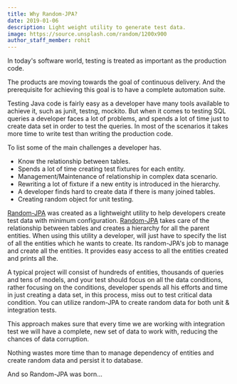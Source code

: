 ```yaml
---
title: Why Random-JPA?
date: 2019-01-06
description: Light weight utility to generate test data.
image: https://source.unsplash.com/random/1200x900
author_staff_member: rohit
---
```

In today's software world, testing is treated as important as the production code.

The products are moving towards the goal of continuous delivery. And the prerequisite for achieving this goal is to have a complete automation suite.

Testing Java code is fairly easy as a developer have many tools available to achieve it, such as junit, testng, mockito. But when it comes to testing SQL queries a developer faces a lot of problems, and spends a lot of time just to create data set in order to test the queries. In most of the scenarios it takes more time to write test than writing the production code.

To list some of the main challenges a developer has.

- Know the relationship between tables.
- Spends a lot of time creating test fixtures for each entity.
- Management/Maintenance of relationship in complex data scenario.
- Rewriting a lot of fixture if a new entity is introduced in the hierarchy.
- A developer finds hard to create data if there is many joined tables.
- Creating random object for unit testing.

[Random-JPA](https://github.com/kuros/random-jpa) was created as a lightweight utility to help developers create test data with minimum configuration. [Random-JPA](https://github.com/kuros/random-jpa) takes care of the relationship between tables and creates a hierarchy for all the parent entities. When using this utility a developer, will just have to specify the list of all the entities which he wants to create. Its random-JPA's job to manage and create all the entities. It provides easy access to all the entities created and prints all the.

A typical project will consist of hundreds of entities, thousands of queries and tens of models, and your test should focus on all the data conditions, rather focusing on the conditions, developer spends all his efforts and time in just creating a data set, in this process, miss out to test critical data condition. You can utilize random-JPA to create random data for both unit & integration tests.

This approach makes sure that every time we are working with integration test we will have a complete, new set of data to work with, reducing the chances of data corruption.

Nothing wastes more time than to manage dependency of entities and create random data and persist it to database.

And so Random-JPA was born...
